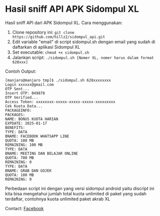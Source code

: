 # Hasil sniff API APK Sidompul XL
Hasil sniff API dari APK Sidompul XL. Cara menggunakan:
1. Clone repository ini: `git clone https://github.com/hillz2/sidompul_api.git`
2. Edit variable "email" di script sidompul.sh dengan email yang sudah di daftarkan di aplikasi Sidompul XL
3. Set executable: `chmod +x sidompul.sh`
4. Jalankan script: `./sidompul.sh [Nomer XL, nomer harus dalam format 628xxx]`

Contoh Output:
```
[manjaro@manjaro tmp]$ ./sidompul.sh 628xxxxxxxx
Login xxxxxx@gmail.com
OTP Sent...       
Insert OTP: 049878
OTP Verified...
Access Token: xxxxxxxx-xxxxx-xxxxx-xxxxx-xxxxxxxxx
Cek Kuota Data...  
PACKAGEINFO: 
PACKAGES:   
NAME: BONUS KUOTA HARIAN
EXPDATE: 2025-01-17
BENEFITS:  
TYPE: DATA  
BNAME: FACEBOOK WHATSAPP LINE
QUOTA: 100 MB           
REMAINING: 100 MB
TYPE: DATA  
BNAME: MEETING DAN BELAJAR ONLINE
QUOTA: 700 MB                   
REMAINING: 0       
TYPE: DATA
BNAME: GRAB DAN GOJEK
QUOTA: 100 MB                    
REMAINING: 0
```

Perbedaan script ini dengan yang versi sidompul android yaitu discript ini kita bisa mengetahui jumlah total kuota unlimited di paket yang sudah terdaftar, contohnya kuota unlimited paket akrab XL

Contact: [Facebook](https://fb.me/galihpa)

